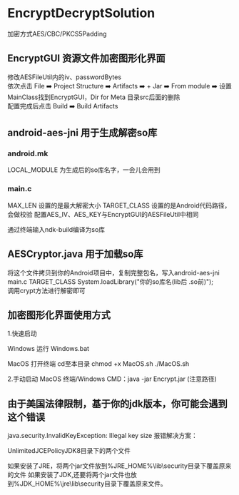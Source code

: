 # EncryptDecryptSolution  
加密方式AES/CBC/PKCS5Padding

## EncryptGUI 资源文件加密图形化界面
修改AESFileUtil内的iv、passwordBytes  
依次点击 File ➡️ Project Structure ➡️ Artifacts ➡️ + Jar ➡️ From module ➡️ 设置MainClass找到EncryptGUI，Dir for Meta 目录src后面的删除  
配置完成后点击 Build ➡️ Build Artifacts

## android-aes-jni 用于生成解密so库

### android.mk  
  LOCAL_MODULE 为生成后的so库名字，一会儿会用到  
### main.c  
  MAX_LEN 设置的是最大解密大小 TARGET_CLASS 设置的是Android代码路径，会做校验
  配置AES_IV、AES_KEY与EncryptGUI的AESFileUtil中相同  
  
  通过终端输入ndk-build编译为so库 
  
## AESCryptor.java 用于加载so库  
  将这个文件拷贝到你的Android项目中，复制完整包名，写入android-aes-jni main.c TARGET_CLASS
  System.loadLibrary("你的so库名(lib后 .so前)");  
  调用crypt方法进行解密即可 

## 加密图形化界面使用方式  
1.快速启动

Windows 
运行 Windows.bat

MacOS 
打开终端 cd至本目录
chmod +x MacOS.sh
./MacOS.sh

2.手动启动
MacOS 终端/Windows CMD：java -jar Encrypt.jar (注意路径)

## 由于美国法律限制，基于你的jdk版本，你可能会遇到这个错误
java.security.InvalidKeyException: Illegal key size 
报错解决方案：

UnlimitedJCEPolicyJDK8目录下的两个文件

如果安装了JRE，将两个jar文件放到%JRE_HOME%\lib\security目录下覆盖原来的文件
如果安装了JDK,还要将两个jar文件也放到%JDK_HOME%\jre\lib\security目录下覆盖原来文件。
